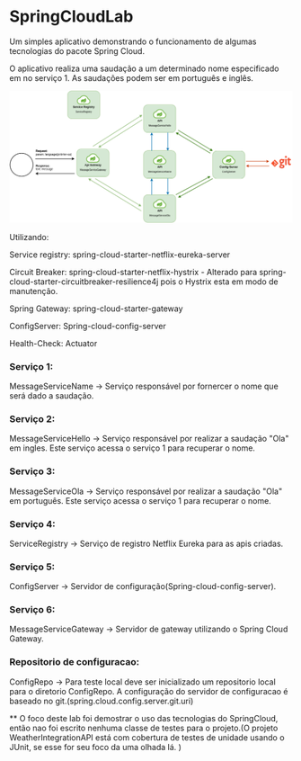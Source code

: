 # SpringCloudLab

Um simples aplicativo demonstrando o funcionamento de algumas tecnologias do pacote Spring Cloud.

O aplicativo realiza uma saudação a um determinado nome especificado em no serviço 1. As saudações podem ser em português e inglês.

![alt text](https://github.com/Brunomcarvalho89/SpringCloudLab/blob/main/spring.cloud.lab.png)

Utilizando:

Service registry: spring-cloud-starter-netflix-eureka-server

Circuit Breaker:  spring-cloud-starter-netflix-hystrix - Alterado para spring-cloud-starter-circuitbreaker-resilience4j pois o Hystrix esta em modo de manutenção.

Spring Gateway:  spring-cloud-starter-gateway

ConfigServer: Spring-cloud-config-server

Health-Check: Actuator

### Serviço 1: 
MessageServiceName -> Serviço responsável por fornercer o nome que será dado a saudação.

### Serviço 2: 
MessageServiceHello -> Serviço responsável por realizar a saudação "Ola" em ingles. Este serviço acessa o serviço 1 para recuperar o nome.

### Serviço 3:
MessageServiceOla -> Serviço responsável por realizar a saudação "Ola" em português. Este serviço acessa o serviço 1 para recuperar o nome.

### Serviço 4:
ServiceRegistry -> Serviço de registro Netflix Eureka para as apis criadas.

### Serviço 5:
ConfigServer -> Servidor de configuração(Spring-cloud-config-server).

### Serviço 6:
MessageServiceGateway -> Servidor de gateway utilizando o Spring Cloud Gateway.

### Repositorio de configuracao:
ConfigRepo -> Para teste local deve ser inicializado um repositorio local para o diretorio ConfigRepo. A configuração do servidor de configuracao é baseado no git.(spring.cloud.config.server.git.uri)

** O foco deste lab foi demostrar o uso das tecnologias do SpringCloud, então nao foi escrito nenhuma classe de testes para o projeto.(O projeto WeatherIntegrationAPI está com cobertura de testes de unidade usando o JUnit, se esse for seu foco da uma olhada lá. )
